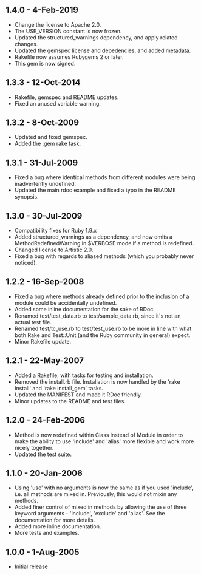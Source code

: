 ## 1.4.0 - 4-Feb-2019
* Change the license to Apache 2.0.
* The USE_VERSION constant is now frozen.
* Updated the structured_warnings dependency, and apply related changes.
* Updated the gemspec license and depedencies, and added metadata.
* Rakefile now assumes Rubygems 2 or later.
* This gem is now signed.

## 1.3.3 - 12-Oct-2014
* Rakefile, gemspec and README updates.
* Fixed an unused variable warning.

## 1.3.2 - 8-Oct-2009
* Updated and fixed gemspec.
* Added the :gem rake task.

## 1.3.1 - 31-Jul-2009
* Fixed a bug where identical methods from different modules were being
  inadvertently undefined.
* Updated the main rdoc example and fixed a typo in the README synopsis.

## 1.3.0 - 30-Jul-2009
* Compatibility fixes for Ruby 1.9.x
* Added structured_warnings as a dependency, and now emits a
  MethodRedefinedWarning in $VERBOSE mode if a method is redefined.
* Changed license to Artistic 2.0.
* Fixed a bug with regards to aliased methods (which you probably
  never noticed).

## 1.2.2 - 16-Sep-2008
* Fixed a bug where methods already defined prior to the inclusion
  of a module could be accidentally undefined.
* Added some inline documentation for the sake of RDoc.
* Renamed test/test_data.rb to test/sample_data.rb, since it's not an
  actual test file.
* Renamed test/tc_use.rb to test/test_use.rb to be more in line with what
  both Rake and Test::Unit (and the Ruby community in general) expect.
* Minor Rakefile update.

## 1.2.1 - 22-May-2007
* Added a Rakefile, with tasks for testing and installation.
* Removed the install.rb file. Installation is now handled by the 'rake
  install' and 'rake install_gem' tasks.
* Updated the MANIFEST and made it RDoc friendly.
* Minor updates to the README and test files.

## 1.2.0 - 24-Feb-2006
* Method is now redefined within Class instead of Module in order to make
  the ability to use 'include' and 'alias' more flexible and work more nicely
  together.
* Updated the test suite.

## 1.1.0 - 20-Jan-2006
* Using 'use' with no arguments is now the same as if you used 'include',
  i.e. all methods are mixed in.  Previously, this would not mixin any methods.
* Added finer control of mixed in methods by allowing the use of three keyword
  arguments - 'include', 'exclude' and 'alias'.  See the documentation for
  more details.
* Added more inline documentation.
* More tests and examples.

## 1.0.0 - 1-Aug-2005
* Initial release

